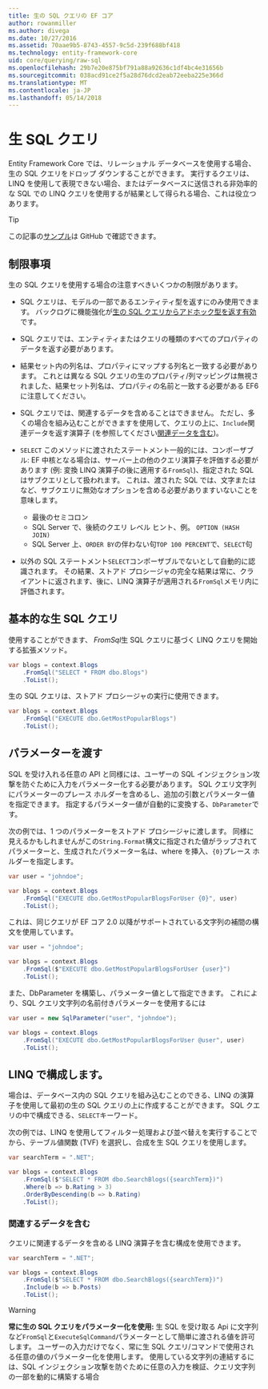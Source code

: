 ```yaml
---
title: 生の SQL クエリの EF コア
author: rowanmiller
ms.author: divega
ms.date: 10/27/2016
ms.assetid: 70aae9b5-8743-4557-9c5d-239f688bf418
ms.technology: entity-framework-core
uid: core/querying/raw-sql
ms.openlocfilehash: 29b7e20e875bf791a88a92636c1df4bc4e31656b
ms.sourcegitcommit: 038acd91ce2f5a28d76dcd2eab72eeba225e366d
ms.translationtype: MT
ms.contentlocale: ja-JP
ms.lasthandoff: 05/14/2018
---
```

# <a name="raw-sql-queries"></a>生 SQL クエリ

Entity Framework Core では、リレーショナル データベースを使用する場合、生の SQL クエリをドロップ ダウンすることができます。 実行するクエリは、LINQ を使用して表現できない場合、またはデータベースに送信される非効率的な SQL での LINQ クエリを使用するが結果として得られる場合、これは役立つあります。

> [!TIP]  
> この記事の[サンプル](https://github.com/aspnet/EntityFramework.Docs/tree/master/samples/core/Querying)は GitHub で確認できます。

## <a name="limitations"></a>制限事項

生の SQL クエリを使用する場合の注意すべきいくつかの制限があります。
* SQL クエリは、モデルの一部であるエンティティ型を返すにのみ使用できます。 バックログに機能強化が[生の SQL クエリからアドホック型を返す有効](https://github.com/aspnet/EntityFramework/issues/1862)です。

* SQL クエリでは、エンティティまたはクエリの種類のすべてのプロパティのデータを返す必要があります。

* 結果セット内の列名は、プロパティにマップする列名と一致する必要があります。 これとは異なる SQL クエリの生のプロパティ/列マッピングは無視されました、結果セット列名は、プロパティの名前と一致する必要がある EF6 に注意してください。

* SQL クエリでは、関連するデータを含めることはできません。 ただし、多くの場合を組み込むことができますを使用して、クエリの上に、`Include`関連データを返す演算子 (を参照してください[関連データを含む](#including-related-data))。

* `SELECT` このメソッドに渡されたステートメント一般的には、コンポーザブル: EF 中核となる場合は、サーバー上の他のクエリ演算子を評価する必要があります (例: 変換 LINQ 演算子の後に適用する`FromSql`)、指定された SQL はサブクエリとして扱われます。 これは、渡された SQL では、文字またはなど、サブクエリに無効なオプションを含める必要がありますいないことを意味します。
  * 最後のセミコロン
  * SQL Server で、後続のクエリ レベル ヒント、例。 `OPTION (HASH JOIN)`
  * SQL Server 上、`ORDER BY`の伴わない句`TOP 100 PERCENT`で、`SELECT`句

* 以外の SQL ステートメント`SELECT`コンポーザブルでないとして自動的に認識されます。 その結果、ストアド プロシージャの完全な結果は常に、クライアントに返されます、後に、LINQ 演算子が適用される`FromSql`メモリ内に評価されます。 

## <a name="basic-raw-sql-queries"></a>基本的な生 SQL クエリ

使用することができます、 *FromSql*生 SQL クエリに基づく LINQ クエリを開始する拡張メソッド。

<!-- [!code-csharp[Main](samples/core/Querying/Querying/RawSQL/Sample.cs)] -->
``` csharp
var blogs = context.Blogs
    .FromSql("SELECT * FROM dbo.Blogs")
    .ToList();
```

生の SQL クエリは、ストアド プロシージャの実行に使用できます。

<!-- [!code-csharp[Main](samples/core/Querying/Querying/RawSQL/Sample.cs)] -->
``` csharp
var blogs = context.Blogs
    .FromSql("EXECUTE dbo.GetMostPopularBlogs")
    .ToList();
```

## <a name="passing-parameters"></a>パラメーターを渡す

SQL を受け入れる任意の API と同様には、ユーザーの SQL インジェクション攻撃を防ぐために入力をパラメーター化する必要があります。 SQL クエリ文字列にパラメーターのプレース ホルダーを含めるし、追加の引数とパラメーター値を指定できます。 指定するパラメーター値が自動的に変換する、`DbParameter`です。

次の例では、1 つのパラメーターをストアド プロシージャに渡します。 同様に見えるかもしれませんがこの`String.Format`構文に指定された値がラップされてパラメーターと、生成されたパラメーター名は、where を挿入、`{0}`プレース ホルダーを指定します。

<!-- [!code-csharp[Main](samples/core/Querying/Querying/RawSQL/Sample.cs)] -->
``` csharp
var user = "johndoe";

var blogs = context.Blogs
    .FromSql("EXECUTE dbo.GetMostPopularBlogsForUser {0}", user)
    .ToList();
```

これは、同じクエリが EF コア 2.0 以降がサポートされている文字列の補間の構文を使用しています。

<!-- [!code-csharp[Main](samples/core/Querying/Querying/RawSQL/Sample.cs)] -->
``` csharp
var user = "johndoe";

var blogs = context.Blogs
    .FromSql($"EXECUTE dbo.GetMostPopularBlogsForUser {user}")
    .ToList();
```

また、DbParameter を構築し、パラメーター値として指定できます。 これにより、SQL クエリ文字列の名前付きパラメーターを使用するには

<!-- [!code-csharp[Main](samples/core/Querying/Querying/RawSQL/Sample.cs)] -->
``` csharp
var user = new SqlParameter("user", "johndoe");

var blogs = context.Blogs
    .FromSql("EXECUTE dbo.GetMostPopularBlogsForUser @user", user)
    .ToList();
```

## <a name="composing-with-linq"></a>LINQ で構成します。

場合は、データベース内の SQL クエリを組み込むことのできる、LINQ の演算子を使用して最初の生の SQL クエリの上に作成することができます。 SQL クエリの中で構成できる、`SELECT`キーワード。

次の例では、LINQ を使用してフィルター処理および並べ替えを実行することでから、テーブル値関数 (TVF) を選択し、合成を生 SQL クエリを使用します。

<!-- [!code-csharp[Main](samples/core/Querying/Querying/RawSQL/Sample.cs)] -->
``` csharp
var searchTerm = ".NET";

var blogs = context.Blogs
    .FromSql($"SELECT * FROM dbo.SearchBlogs({searchTerm})")
    .Where(b => b.Rating > 3)
    .OrderByDescending(b => b.Rating)
    .ToList();
```

### <a name="including-related-data"></a>関連するデータを含む

クエリに関連するデータを含める LINQ 演算子を含む構成を使用できます。

<!-- [!code-csharp[Main](samples/core/Querying/Querying/RawSQL/Sample.cs)] -->
``` csharp
var searchTerm = ".NET";

var blogs = context.Blogs
    .FromSql($"SELECT * FROM dbo.SearchBlogs({searchTerm})")
    .Include(b => b.Posts)
    .ToList();
```

> [!WARNING]  
> **常に生の SQL クエリをパラメーター化を使用:** 生 SQL を受け取る Api に文字列など`FromSql`と`ExecuteSqlCommand`パラメーターとして簡単に渡される値を許可します。 ユーザーの入力だけでなく、常に生 SQL クエリ/コマンドで使用される任意の値のパラメーター化を使用します。 使用している文字列の連結するには、SQL インジェクション攻撃を防ぐために任意の入力を検証、クエリ文字列の一部を動的に構築する場合
